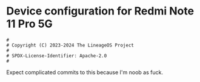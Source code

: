 # Device configuration for Redmi Note 11 Pro 5G

```
#
# Copyright (C) 2023-2024 The LineageOS Project
#
# SPDX-License-Identifier: Apache-2.0
#
```

Expect complicated commits to this because I'm noob as fuck.
